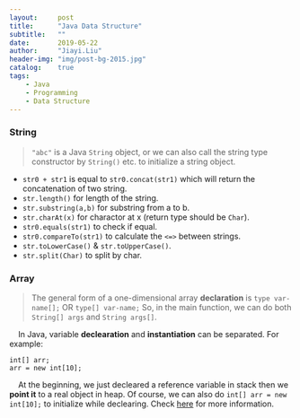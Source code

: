 ```yaml
---
layout:     post
title:      "Java Data Structure"
subtitle:   ""
date:       2019-05-22
author:     "Jiayi.Liu"
header-img: "img/post-bg-2015.jpg"
catalog: 	true
tags:
    - Java
    - Programming
    - Data Structure
---
```


### String

> `"abc"` is a Java `String` object, or we can also call the string type constructor by `String()` etc. to initialize a string object.

- `str0 + str1` is equal to `str0.concat(str1)` which will return the concatenation of two string.
- `str.length()` for length of the string.
- `str.substring(a,b)` for substring from a to b.
- `str.charAt(x)` for charactor at x (return type should be `Char`).
- `str0.equals(str1)` to check if equal.
- `str0.compareTo(str1)` to calculate the `<=>` between strings.
- `str.toLowerCase()` & `str.toUpperCase()`.
- `str.split(Char)` to split by char.

### Array

> The general form of a one-dimensional array **declaration** is `type var-name[];` OR `type[] var-name;` So, in the main function, we can do both `String[] args` and `String args[]`.

&nbsp;&nbsp;&nbsp;&nbsp;In Java, variable **declearation** and **instantiation** can be separated. For example:

~~~
int[] arr;
arr = new int[10];
~~~

&nbsp;&nbsp;&nbsp;&nbsp;At the beginning, we just decleared a reference variable in stack then we **point it** to a real object in heap. Of course, we can also do `int[] arr = new int[10];` to initialize while declearing. Check [here](https://www.geeksforgeeks.org/arrays-in-java/) for more information.